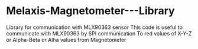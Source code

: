 # Melaxis-Magnetometer---Library
Library for communication with MLX90363 sensor
This code is useful to communicate with MLX90363 by SPI communication
To red values of X-Y-Z or Alpha-Beta or Alha values from Magnetometer
